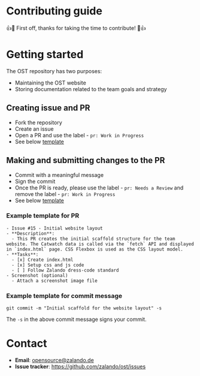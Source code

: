 # Contributing guide

👍🎉 First off, thanks for taking the time to contribute! 🎉👍

# Getting started

The OST repository has two purposes:
- Maintaining the OST website
- Storing documentation related to the team goals and strategy

## Creating issue and PR

- Fork the repository
- Create an issue
- Open a PR and use the label - `pr: Work in Progress`
- See below [template](#example-template-for-pr)

## Making and submitting changes to the PR

- Commit with a meaningful message
- Sign the commit
- Once the PR is ready, please use the label - `pr: Needs a Review` and remove the label - `pr: Work in Progress`
- See below [template](#example-template-for-commit-message)

### Example template for PR

```
- Issue #15 - Initial website layout
- **Description**:
  - This PR creates the initial scaffold structure for the team website. The Catwatch data is called via the `fetch` API and displayed in `index.html` page. CSS Flexbox is used as the CSS layout model.
- **Tasks**:
  - [x] Create index.html
  - [x] Setup css and js code
  - [ ] Follow Zalando dress-code standard
- Screenshot (optional)
  - Attach a screenshot image file
```

### Example template for commit message

```
git commit -m "Initial scaffold for the website layout" -s
```

The `-s` in the above commit message signs your commit.

# Contact

- **Email**: opensource@zalando.de
- **Issue tracker**: https://github.com/zalando/ost/issues
